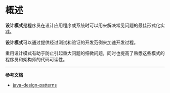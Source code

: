 # 概述

**设计模式**是程序员在设计应用程序或系统时可以用来解决常见问题的最佳形式化实践。

**设计模式**可以通过提供经过测试和验证的开发范例来加速开发过程。

重用设计模式有助于防止引起重大问题的细微问题，同时也提高了熟悉这些模式的程序员和架构师的代码可读性。

---

**参考文档**
- [java-design-patterns](https://github.com/iluwatar/java-design-patterns)
